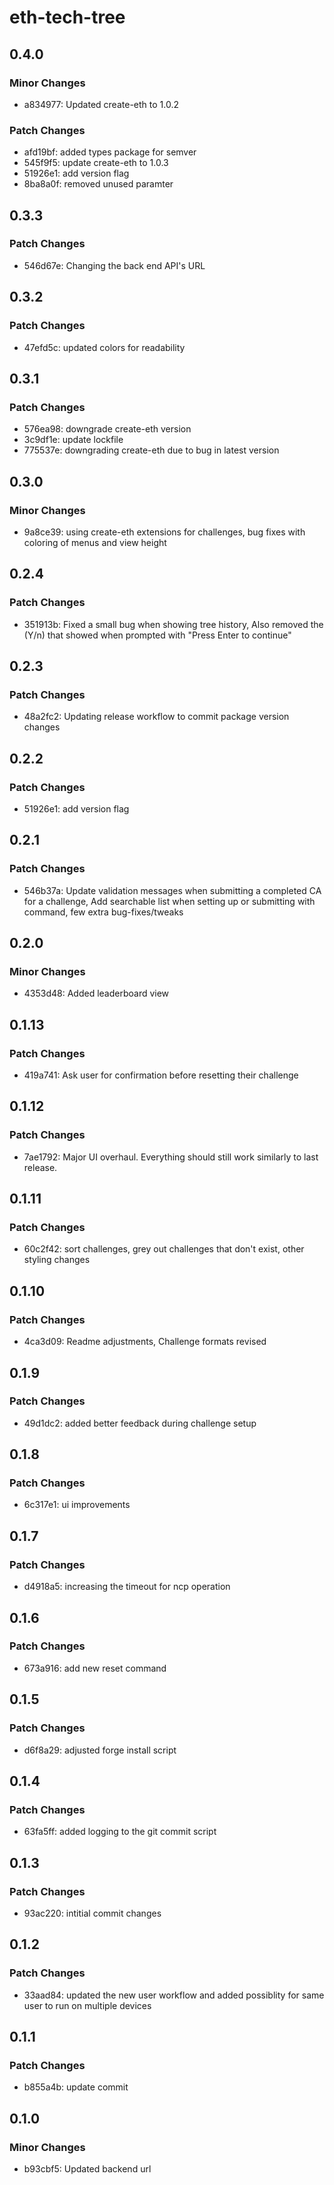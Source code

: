 # eth-tech-tree

## 0.4.0

### Minor Changes

- a834977: Updated create-eth to 1.0.2

### Patch Changes

- afd19bf: added types package for semver
- 545f9f5: update create-eth to 1.0.3
- 51926e1: add version flag
- 8ba8a0f: removed unused paramter

## 0.3.3

### Patch Changes

- 546d67e: Changing the back end API's URL

## 0.3.2

### Patch Changes

- 47efd5c: updated colors for readability

## 0.3.1

### Patch Changes

- 576ea98: downgrade create-eth version
- 3c9df1e: update lockfile
- 775537e: downgrading create-eth due to bug in latest version

## 0.3.0

### Minor Changes

- 9a8ce39: using create-eth extensions for challenges, bug fixes with coloring of menus and view height

## 0.2.4

### Patch Changes

- 351913b: Fixed a small bug when showing tree history, Also removed the (Y/n) that showed when prompted with "Press Enter to continue"

## 0.2.3

### Patch Changes

- 48a2fc2: Updating release workflow to commit package version changes

## 0.2.2

### Patch Changes

- 51926e1: add version flag

## 0.2.1

### Patch Changes

- 546b37a: Update validation messages when submitting a completed CA for a challenge, Add searchable list when setting up or submitting with command, few extra bug-fixes/tweaks

## 0.2.0

### Minor Changes

- 4353d48: Added leaderboard view

## 0.1.13

### Patch Changes

- 419a741: Ask user for confirmation before resetting their challenge

## 0.1.12

### Patch Changes

- 7ae1792: Major UI overhaul. Everything should still work similarly to last release.

## 0.1.11

### Patch Changes

- 60c2f42: sort challenges, grey out challenges that don't exist, other styling changes

## 0.1.10

### Patch Changes

- 4ca3d09: Readme adjustments, Challenge formats revised

## 0.1.9

### Patch Changes

- 49d1dc2: added better feedback during challenge setup

## 0.1.8

### Patch Changes

- 6c317e1: ui improvements

## 0.1.7

### Patch Changes

- d4918a5: increasing the timeout for ncp operation

## 0.1.6

### Patch Changes

- 673a916: add new reset command

## 0.1.5

### Patch Changes

- d6f8a29: adjusted forge install script

## 0.1.4

### Patch Changes

- 63fa5ff: added logging to the git commit script

## 0.1.3

### Patch Changes

- 93ac220: intitial commit changes

## 0.1.2

### Patch Changes

- 33aad84: updated the new user workflow and added possiblity for same user to run on multiple devices

## 0.1.1

### Patch Changes

- b855a4b: update commit

## 0.1.0

### Minor Changes

- b93cbf5: Updated backend url
